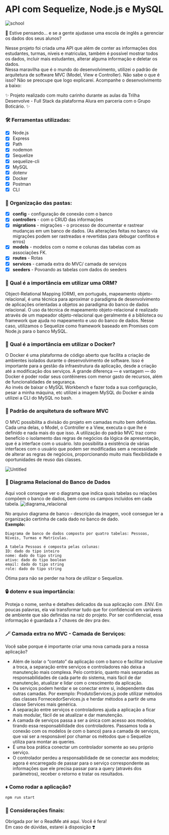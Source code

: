# API com Sequelize, Node.js e MySQL

![school](https://github.com/EricaSantos-FullStack/sequelize-node/assets/71906862/4fe6043f-ac14-4866-84d2-a5fdae83ad46)

🤔 Estive pensando... e se a gente ajudasse uma escola de inglês a gerenciar os dados dos seus alunos? <br>

Nesse projeto foi criada uma API que além de conter as informações dos estudantes, turmas, níveis e matriculas, também é possível mostrar todos os dados, incluir mais estudantes, alterar alguma informação e deletar os dados. <br>
Nessa maravilha que é o mundo do desenvolvimento, utilizei o padrão de arquitetura de software MVC (Model, View e Controller). Não sabe o que é isso? Não se preocupe que logo explicarei.
Acompanhe o desenvolvimento a baixo:

✨ Projeto realizado com muito carinho durante as aulas da Trilha Desenvolve - Full Stack da plataforma Alura em parceria com o Grupo Boticário. ✨

### 🛠 Ferramentas utilizadas:

- [x] Node.js
- [x] Express
- [x] Path
- [x] nodemon
- [x] Sequelize
- [x] sequelize-cli
- [x] MySQL
- [x] dotenv
- [x] Docker
- [x] Postman
- [x] CLI

### 📁 Organização das pastas:

- [x] **config** - configuração de conexão com o banco
- [x] **controllers** - com o CRUD das informações
- [x] **migrations** - migrações - o processo de documentar e rastrear mudanças em um banco de dados. (As alterações feitas no banco via migrações podem ser rastreadas e revertidas para debugar conflitos e erros)
- [x] **models** - modelos com o nome e colunas das tabelas com as associações FK.
- [x] **routes** - Rotas
- [x] **services** - camada extra do MVC/ camada de serviços
- [x] **seeders** - Povoando as tabelas com dados do seeders

### 🦾 Qual é a importância em utilizar uma ORM?

Object-Relational Mapping (ORM), em português, mapeamento objeto-relacional, é uma técnica para aproximar o paradigma de desenvolvimento de aplicações orientadas a objetos ao paradigma do banco de dados relacional. O uso da técnica de mapeamento objeto-relacional é realizado através de um mapeador objeto-relacional que geralmente é a biblioteca ou framework que ajuda no mapeamento e uso do banco de dados.
Nesse caso, utilizamos o Sequelize como framework baseado em Promises com Node.js para o banco MySQL.

### 🐳 Qual é a importância em utilizar o Docker?

O Docker é uma plataforma de código aberto que facilita a criação de ambientes isolados durante o desenvolvimento de software. Isso é importante para a gestão da infraestrutura da aplicação, desde a criação até a modificação dos serviços.
A grande diferença — e vantagem — do Docker é poder rodar seus contêineres com menor gasto de recursos, além de funcionalidades de segurança.<br>
Ao invés de baixar o MySQL Workbench e fazer toda a sua configuração, pesar a minha máquina, etc utilizei a imagem MySQL do Docker e ainda utilizei a CLI do MySQL no bash.

### 🎰 Padrão de arquitetura de software MVC

O MVC possibilita a divisão do projeto em camadas muito bem definidas. Cada uma delas, o Model, o Controller e a View, executa o que lhe é definido e nada mais do que isso. A utilização do padrão MVC traz como benefício o isolamento das regras de negócios da lógica de apresentação, que é a interface com o usuário. Isto possibilita a existência de várias interfaces com o usuário que podem ser modificadas sem a necessidade de alterar as regras de negócios, proporcionando muito mais flexibilidade e oportunidades de reuso das classes.

![Untitled](https://github.com/EricaSantos-FullStack/sequelize-node/assets/71906862/c7149e21-0375-47a7-b16f-3f3ddb5b5ad3)

### 🎲 Diagrama Relacional do Banco de Dados

Aqui você consegue ver o diagrama que indica quais tabelas ou relações compõem o banco de dados, bem como os campos incluídos em cada tabela.
![diagrama_relacional](https://github.com/EricaSantos-FullStack/sequelize-node/assets/71906862/bdf8e3de-b9b0-4263-a21c-ff06bdf14b33)

No arquivo diagrama de banco - descrição da imagem, você consegue ler a organização certinha de cada dado no banco de dado. <br>
**Exemplo:**

```
Diagrama de banco de dados composto por quatro tabelas: Pessoas, Níveis, Turmas e Matrículas.

A tabela Pessoas é composta pelas colunas:
ID: dado do tipo inteiro
nome: dado do tipo string
ativo: dado do tipo boolean
email: dado do tipo string
role: dado do tipo string
```

Ótima para não se perder na hora de utilizar o Sequelize.

### 🔒 dotenv e sua importância:

Proteja o nome, senha e detalhes delicados da sua aplicação com .ENV. Em poucas palavras, ela vai transformar tudo que for confidencial em variáveis de ambiente que são definidas na raiz do projeto. Por ser confidencial, essa informação é guardada a 7 chaves de dev pra dev.

### 🪄 Camada extra no MVC - Camada de Serviços:

Você sabe porque é importante criar uma nova camada para a nossa aplicação? <br>

- Além de isolar o “contato” da aplicação com o banco e facilitar inclusive a troca, a separação entre serviços e controladores não deixa a manutenção mais complexa. Pelo contrário, quanto mais separadas as responsabilidades de cada parte do sistema, mais fácil de dar manutenção, atualizar e lidar com o crescimento da aplicação.
- Os serviços podem herdar e se conectar entre si, independente das outras camadas. Por exemplo: ProdutoServices.js pode utilizar métodos das classes FornecedorServices.js e herdar métodos a partir de uma classe Services mais genérica.
- A separação entre serviços e controladores ajuda a aplicação a ficar mais modular, fácil de se atualizar e dar manutenção.
- A camada de serviços passa a ser a única com acesso aos modelos, tirando essa responsabilidade dos controladores. Passamos toda a conexão com os modelos (e com o banco) para a camada de serviços, que vai ser a responsável por chamar os métodos que o Sequelize utiliza para montar as queries.
- É uma boa prática conectar um controlador somente ao seu próprio serviço.
- O controlador perdeu a responsabilidade de se conectar aos modelos; agora é encarregado de passar para o serviço correspondente as informações que ele precisa passar para a query (através dos parâmetros), receber o retorno e tratar os resultados.

### ♦️ Como rodar a aplicação?

```js
npm run start
```

### 💙 Considerações finais:

Obrigada por ler o ReadMe até aqui. Você é fera! <br>
Em caso de dúvidas, estarei à disposição ❣️
